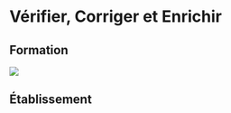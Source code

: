# Vérifier, Corriger et Enrichir

## Formation

![](../../.gitbook/assets/mise-a-jour-formation.png)

## Établissement




